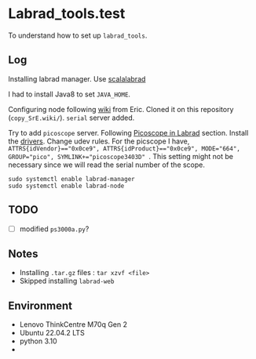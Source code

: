 # Labrad_tools.test

To understand how to set up `labrad_tools`. 

## Log
Installing labrad manager. Use [scalalabrad](https://github.com/labrad/scalabrad)

I had to install Java8 to set `JAVA_HOME`.

Configuring node following [wiki](https://github.com/PickyPointer/SrE/wiki/Configuring-Labrad-Nodes) from Eric. Cloned it on this repository (`copy_SrE.wiki/`). `serial` server added.

Try to add `picoscope` server. Following [Picoscope in Labrad](https://github.com/PickyPointer/SrE/wiki/Picoscope-in-Labrad) section.
Install the [drivers](https://www.picotech.com/downloads/linux).
Change udev rules. For the picscope I have, `ATTRS{idVendor}=="0x0ce9", ATTRS{idProduct}=="0x0ce9", MODE="664", GROUP="pico", SYMLINK+="picoscope3403D"
`. This setting might not be necessary since we will read the serial number of the scope. 

```
sudo systemctl enable labrad-manager
sudo systemctl enable labrad-node
```

## TODO

- [ ] modified `ps3000a.py`?

## Notes
- Installing `.tar.gz` files : `tar xzvf <file>`
- Skipped installing `labrad-web`

## Environment
- Lenovo ThinkCentre M70q Gen 2
- Ubuntu 22.04.2 LTS
- python 3.10
- 

